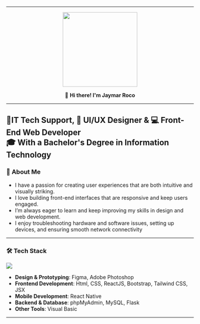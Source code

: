 
---

<div id="header" align="center">
  <img src="https://media4.giphy.com/media/v1.Y2lkPTc5MGI3NjExcTVqY3YzM2swd3A1Z3kwMHRvcXI1MHkwNW95ZWowczhtaml3ZnlmdiZlcD12MV9pbnRlcm5hbF9naWZfYnlfaWQmY3Q9Zw/bGgsc5mWoryfgKBx1u/giphy.gif" height="200"/>

 👋 **Hi there! I'm Jaymar Roco**
</div>

---
🔧**IT Tech Support**,
🎨 **UI/UX Designer** & 💻 **Front-End Web Developer**  
🎓 With a **Bachelor's Degree in Information Technology**
---

### 🚀 **About Me**
- I have a passion for creating user experiences that are both intuitive and visually striking.
- I love building front-end interfaces that are responsive and keep users engaged.
- I’m always eager to learn and keep improving my skills in design and web development.
- I enjoy troubleshooting hardware and software issues, setting up devices, and ensuring smooth network connectivity
  
---

### 🛠 **Tech Stack**
<p align="left">
  <a href="https://skillicons.dev">
    <img src="https://skillicons.dev/icons?i=figma,ps,html,css,js,react,bootstrap,tailwindcss,php,mysql,python,flask" />
  </a>
</p>

- **Design & Prototyping**: Figma, Adobe Photoshop
- **Frontend Development**: Html, CSS, ReactJS, Bootstrap, Tailwind CSS, JSX
- **Mobile Development**: React Native
- **Backend & Database**: phpMyAdmin, MySQL, Flask
- **Other Tools**: Visual Basic

---


<!--

Style	Syntax	Keyboard shortcut	Example	Output
Bold	** ** or __ __	Command+B (Mac) or Ctrl+B (Windows/Linux)	**This is bold text**	This is bold text
Italic	* * or _ _     	Command+I (Mac) or Ctrl+I (Windows/Linux)	_This text is italicized_	This text is italicized
Strikethrough	~~ ~~	None	~~This was mistaken text~~	This was mistaken text
Bold and nested italic	** ** and _ _	None	**This text is _extremely_ important**	This text is extremely important
All bold and italic	*** ***	None	***All this text is important***	All this text is important
Subscript	<sub> </sub>	None	This is a <sub>subscript</sub> text	This is a subscript text
Superscript	<sup> </sup>	None	This is a <sup>superscript</sup> text	This is a superscript text
Underline	<ins> </ins>	None	This is an <ins>underlined</ins> text	This text is underlined
-->
